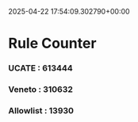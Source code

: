 2025-04-22 17:54:09.302790+00:00
# Rule Counter 
 ### UCATE : 613444

 ### Veneto : 310632

 ### Allowlist : 13930